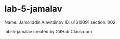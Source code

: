 # lab-5-jamalav

Name: Jamoliddin Alavitdinov
ID: u1610091
section: 002

lab-5-jamalav created by GitHub Classroom
